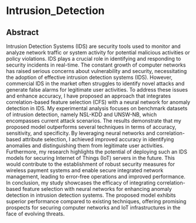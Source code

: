 # Intrusion_Detection

## Abstract

Intrusion Detection Systems (IDS) are security tools used to monitor and analyze network
traffic or system activity for potential malicious activities or policy violations. IDS plays a
crucial role in identifying and responding to security incidents in real-time.
The constant growth of computer networks has raised serious concerns about vulnerability
and security, necessitating the adoption of effective intrusion detection systems (IDS).
However, commercial IDS in the market often struggles to identify novel attacks and generate
false alarms for legitimate user activities. To address these issues and enhance accuracy, I have
proposed an approach that integrates correlation-based feature selection (CFS) with a
neural network for anomaly detection in IDS.
My experimental analysis focuses on benchmark datasets of intrusion detection, namely
NSL-KDD and UNSW-NB, which encompasses current attack scenarios. The results
demonstrate that my proposed model outperforms several techniques in 
terms of accuracy, sensitivity, and specificity. By leveraging neural networks and
correlation-based attribute selection, I achieved improved accuracy in identifying anomalies
and distinguishing them from legitimate user activities.
Furthermore, my research highlights the potential of deploying such an IDS models for
securing Internet of Things (IoT) servers in the future. This would contribute to the
establishment of robust security measures for wireless payment systems and enable secure
integrated network management, leading to error-free operations and improved
performance.
In conclusion, my study showcases the efficacy of integrating correlation-based feature
selection with neural networks for enhancing anomaly detection in intrusion detection
systems. The proposed model exhibits superior performance compared to existing
techniques, offering promising prospects for securing computer networks and IoT
infrastructures in the face of evolving threats.
